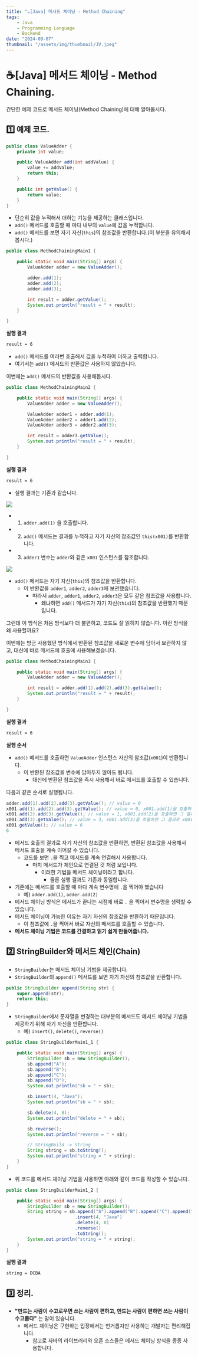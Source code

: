 ```yaml
---
title: "☕️[Java] 메서드 체이닝 - Method Chaining"
tags:
    - Java
    - Programming Language
    - Backend
date: "2024-09-07"
thumbnail: "/assets/img/thumbnail/JV.jpeg"
---
```


# ☕️[Java] 메서드 체이닝 - Method Chaining.

간단한 예제 코드로 메서드 체이닝(Method Chaining)에 대해 알아봅시다.

## 1️⃣ 예제 코드.
```java
public class ValueAdder {
	private int value;

	public ValueAdder add(int addValue) {
		value += addValue;
		return this;
	}

	public int getValue() {
		return value;
	}
}
```
- 단순히 값을 누적해서 더하는 기능을 제공하는 클래스입니다.
- `add()` 메서드를 호출할 때 마다 내부의 `value`에 값을 누적합니다.
- `add()` 메서드를 보면 자기 자신(`this`)의 참조값을 반환합니다.(이 부분을 유의해서 봅시다.)

```java
public class MethodChainingMain1 {

	public static void main(String[] args) {
		ValueAdder adder = new ValueAdder();

		adder.add(1);
		adder.add(2);
		adder.add(3);

		int result = adder.getValue();
		System.out.println("result = " + result);
	}

}
```

**실행 결과**
```bash
result = 6
```
- `add()` 메서드를 여러번 호출해서 값을 누적하여 더하고 출력합니다.
- 여기서는 `add()` 메서드의 반환값은 사용하지 않았습니다.

이번에는 `add()` 메서드의 반환값을 사용해봅시다.

```java
public class MethodChainingMain2 {

	public static void main(String[] args) {
		ValueAdder adder = new ValueAdder();

		ValueAdder adder1 = adder.add(1);
		ValueAdder adder2 = adder1.add(2);
		ValueAdder adder3 = adder2.add(3);

		int result = adder3.getValue();
		System.out.println("result = " + result);
	}

}
```

**실행 결과**
```bash
result = 6
```
- 실행 결과는 기존과 같습니다.

<img src = "https://github.com/devKobe24/images2/blob/main/Inflearn-Java-Mid/java-method-chaining-1.png?raw=true">

- 1. `adder.add(1)` 을 호출합니다.
- 2. `add()` 메서드는 결과를 누적하고 자기 자신의 참조값인 `this(x001)`를 반환합니다.
- 3. `adder1` 변수는 `adder`와 같은 `x001` 인스턴스를 참조합니다.

<img src = "https://github.com/devKobe24/images2/blob/main/Inflearn-Java-Mid/java-method-chaining-2.png?raw=true">

- `add()` 메서드는 자기 자신(`this`)의 참조값을 반환합니다.
    - 이 반환값을 `adder1`, `adder2`, `adder3`에 보관했습니다.
        - 따라서 `adder`, `adder1`, `adder2`, `adder3`은 모두 같은 참조값을 사용합니다.
            - 왜냐하면 `add()` 메서드가 자기 자신(`this`)의 참조값을 반환했기 때문입니다.

그런데 이 방식은 처음 방식보다 더 불편하고, 코드도 잘 읽히지 않습니다.
이런 방식을 왜 사용할까요?

이번에는 방금 사용했던 방식에서 반환된 참조값을 새로운 변수에 담아서 보관하지 않고, 대신에 바로 메서드에 호출에 사용해보겠습니다.

```java
public class MethodChainingMain3 {

	public static void main(String[] args) {
		ValueAdder adder = new ValueAdder();

		int result = adder.add(1).add(2).add(3).getValue();
		System.out.println("result = " + result);
	}

}
```

**실행 결과**
```bash
result = 6
```

**실행 순서**
- `add()` 메서드를 호출하면 `ValueAdder` 인스턴스 자신의 참조값(`x001`)이 반환됩니다.
    - 이 반환된 참조값을 변수에 담아두지 않아도 됩니다.
        - 대신에 반환된 참조값을 즉시 사용해서 바로 메서드를 호출할 수 있습니다.

다음과 같은 순서로 실행됩니다.
```java
adder.add(1).add(2).add(3).getValue(); // value = 0
x001.add(1).add(2).add(3).getValue(); // value = 0, x001.add(1)을 호출하면 그 결과로 x001을 반환합니다.
x001.add(2).add(3).getValue(); // value = 1, x001.add(2)을 호출하면 그 결과로 x001을 반환합니다.
x001.add(3).getValue(); // value = 3, x001.add(3)을 호출하면 그 결과로 x001을 반환합니다.
x001.getValue(); // value = 6
6
```
- 메서드 호출의 결과로 자기 자신의 참조값을 반환하면, 반환된 참조값을 사용해서 메서드 호출을 계속 이어갈 수 있습니다.
    - 코드를 보면 `.`을 찍고 메서드를 계속 연결해서 사용합니다.
        - 마치 메서드가 체인으로 연결된 것 처럼 보입니다.
            - 이러한 기법을 메서드 체이닝이라고 합니다.
                - 물론 실행 결과도 기존과 동일합니다.
- 기존에는 메서드를 호출할 때 마다 계속 변수명에 `.`을 찍어야 했습니다
    - 예) `adder.add(1)`, `adder.add(2)`
- 메서드 체이닝 방식은 메서드가 끝나는 시점에 바로 `.` 을 찍어서 변수명을 생략할 수 있습니다.
- 메서드 체이닝이 가능한 이유는 자기 자신의 참조값을 반환하기 때문입니다.
    - 이 참조값에 `.`을 찍어서 바로 자신의 메서드를 호출할 수 있습니다.
- **메서드 체이닝 기법은 코드를 간결하고 읽기 쉽게 만들어줍니다.**

## 2️⃣ StringBuilder와 메서드 체인(Chain)
- `StringBuilder`는 메서드 체이닝 기법을 제공합니다.
- `StringBuilder`의 `append()` 메서드를 보면 자기 자신의 참조값을 반환합니다.
```java
public StringBuilder append(String str) {
    super.append(str);
    return this;
}
```

- `StringBuilder`에서 문자열을 변경하는 대부분의 메서드도 메서드 체이닝 기법을 제공하기 위해 자기 자신을 반환합니다.
    - 예) `insert()`, `delete()`, `reverse()`

```java
public class StringBuilderMain1_1 {

	public static void main(String[] args) {
		StringBuilder sb = new StringBuilder();
		sb.append("A");
		sb.append("B");
		sb.append("C");
		sb.append("D");
		System.out.println("sb = " + sb);

		sb.insert(4, "Java");
		System.out.println("sb = " + sb);

		sb.delete(4, 8);
		System.out.println("delete = " + sb);

		sb.reverse();
		System.out.println("reverse = " + sb);

		// StringBuild -> String
		String string = sb.toString();
		System.out.println("string = " + string);
	}
}
```
- 위 코드를 메서드 체이닝 기법을 사용하면 아래와 같이 코드를 작성할 수 있습니다.

```java
public class StringBuilderMain1_2 {

	public static void main(String[] args) {
		StringBuilder sb = new StringBuilder();
		String string = sb.append("A").append("B").append("C").append("D")
		                  .insert(4, "Java")
		                  .delete(4, 8)
		                  .reverse()
		                  .toString();
		System.out.println("string = " + string);
	}
}
```

**실행 결과**
```bash
string = DCBA
```

## 3️⃣ 정리.
- **"만드는 사람이 수고로우면 쓰는 사람이 편하고, 만드는 사람이 편하면 쓰는 사람이 수고롭다"** 는 말이 있습니다.
    - 메서드 체이닝은 구현하는 입장에서는 번거롭지만 사용하는 개발자는 편리해집니다.
        - 참고로 자바의 라이브러리와 오픈 소스들은 메서드 체이닝 방식을 종종 사용합니다.
